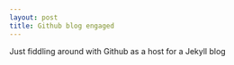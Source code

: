 ```yaml
---
layout: post
title: Github blog engaged
---
```


Just fiddling around with Github as a host for a Jekyll blog

